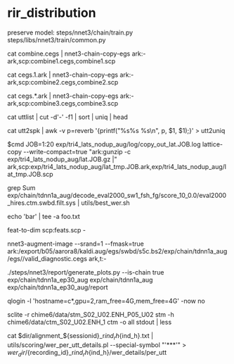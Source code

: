 # rir_distribution
preserve model: steps/nnet3/chain/train.py
steps/libs/nnet3/train/common.py

cat combine.cegs | nnet3-chain-copy-egs ark:- ark,scp:combine1.cegs,combine1.scp

cat cegs.1.ark | nnet3-chain-copy-egs ark:- ark,scp:combine2.cegs,combine2.scp

cat cegs.*.ark | nnet3-chain-copy-egs ark:- ark,scp:combine3.cegs,combine3.scp

cat uttlist | cut -d'-' -f1 | sort | uniq | head

cat utt2spk | awk -v p=reverb '{printf("%s%s %s\n", p, $1, $1);}' > utt2uniq

$cmd JOB=1:20 exp/tri4_lats_nodup_aug/log/copy_out_lat.JOB.log   lattice-copy --write-compact=true "ark:gunzip -c exp/tri4_lats_nodup_aug/lat.JOB.gz |" ark,scp:exp/tri4_lats_nodup_aug/lat_tmp.JOB.ark,exp/tri4_lats_nodup_aug/lat_tmp.JOB.scp


grep Sum exp/chain/tdnn1a_aug/decode_eval2000_sw1_fsh_fg/score_10_0.0/eval2000_hires.ctm.swbd.filt.sys | utils/best_wer.sh

echo 'bar' | tee -a foo.txt

feat-to-dim scp:feats.scp -

nnet3-augment-image --srand=1 --fmask=true ark:/export/b05/aarora8/kaldi.aug/egs/swbd/s5c.bs2/exp/chain/tdnn1a_aug/egs//valid_diagnostic.cegs ark,t:-

./steps/nnet3/report/generate_plots.py --is-chain true exp/chain/tdnn1a_ep30_aug exp/chain/tdnn1a_aug exp/chain/tdnn1a_ep30_aug/report

qlogin -l 'hostname=c*,gpu=2,ram_free=4G,mem_free=4G' -now no

sclite -r chime6/data/stm_S02_U02.ENH_P05_U02 stm -h chime6/data/ctm_S02_U02.ENH_1 ctm -o all stdout | less

cat $dir/alignment_${sessionid}_r${ind_r}h${ind_h}.txt | utils/scoring/wer_per_utt_details.pl --special-symbol "'***'"  > $wer_dir/${recording_id}_r${ind_r}h${ind_h}/wer_details/per_utt
